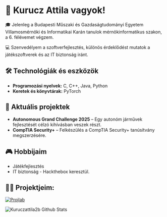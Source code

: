 # 👋 Kurucz Attila vagyok!

🎓 Jelenleg a Budapesti Műszaki és Gazdaságtudományi Egyetem Villamosmérnöki és Informatikai Karán tanulok mérnökinformatikus szakon, a 6. félévemet végzem.

💻 Szenvedélyem a szoftverfejlesztés, különös érdeklődést mutatok a játékszoftverek és az IT biztonság iránt.

## 🛠️ Technológiák és eszközök

- **Programozási nyelvek:** C, C++, Java, Python
- **Keretek és könyvtárak:** PyTorch

## 🚀 Aktuális projektek

- **Autonomous Grand Challenge 2025** – Egy autonóm járművek fejlesztését célzó kihívásban veszek részt.
- **CompTIA Security+** – Felkészülés a CompTIA Security+ tanúsítvány megszerzésére.

## 🎮 Hobbijaim

- Játékfejlesztés
- IT biztonság - Hackthebox
keresztül.

## 🧑‍💻 Projektjeim:

<p align="left">
  <a href="https://github.com/Kuruczattila2003/Hausaufgabe3">
    <img src="https://img.shields.io/badge/Helios-orange?style=for-the-badge" alt="Projlab">
  </a>
</p>

![Kuruczattila2b Github Stats](https://github-readme-stats.vercel.app/api?username=Kuruczattila2003&show_icons=true&title_color=fff&icon_color=79ff97&text_color=9f9f9f&bg_color=151515)
